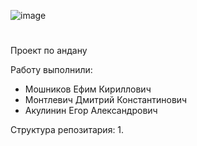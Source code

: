![image](https://github.com/GOOOOAAAALLL/ANDAN_PUBG-Ehh/assets/169695656/3ce57c76-7d5a-4341-bb67-1fce2f7a2a75)
# 
Проект по андану

Работу выполнили: 
 * Мошников Ефим Кириллович
 * Монтлевич Дмитрий Константинович
 * Акулинин Егор Александрович

Структура репозитария:
 1. 
